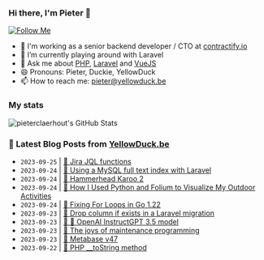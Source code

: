 ### Hi there, I'm Pieter 👋  
[![Follow Me](https://img.shields.io/github/followers/pieterclaerhout?label=Follow&style=social)](https://github.com/pieterclaerhout)

- 🏢 I'm working as a senior backend developer / CTO at [contractify.io](https://contractify.io)
- 🌱 I’m currently playing around with Laravel
- 💬 Ask me about [PHP](https://php.net), [Laravel](http://laravel.com) and [VueJS](https://vuejs.org)
- 😄 Pronouns: Pieter, Duckie, YellowDuck
- 📫 How to reach me: pieter@yellowduck.be

### My stats

![pieterclaerhout's GitHub Stats](https://github-readme-stats.vercel.app/api?username=pieterclaerhout&show_icons=true&count_private=true&line_height=40)

### 📩 Latest Blog Posts from [YellowDuck.be](https://www.yellowduck.be/)
<!-- BLOG-POST-LIST:START -->
- `2023-09-25` | [🔗 Jira JQL functions](https://www.yellowduck.be/posts/jira-jql-functions)  
- `2023-09-24` | [🐥 Using a MySQL full text index with Laravel](https://www.yellowduck.be/posts/using-a-mysql-full-text-index-with-laravel)  
- `2023-09-24` | [🔗 Hammerhead Karoo 2](https://www.yellowduck.be/posts/hammerhead-karoo-2)  
- `2023-09-24` | [🔗 How I Used Python and Folium to Visualize My Outdoor Activities](https://www.yellowduck.be/posts/how-i-used-python-and-folium-to-visualize-my-outdoor-activities)  
- `2023-09-24` | [🔗 Fixing For Loops in Go 1.22](https://www.yellowduck.be/posts/fixing-for-loops-in-go-1-22)  
- `2023-09-23` | [🐥 Drop column if exists in a Laravel migration](https://www.yellowduck.be/posts/drop-column-if-exists-in-a-laravel-migration)  
- `2023-09-23` | [🔗 🚀 OpenAI InstructGPT 3.5 model](https://www.yellowduck.be/posts/openai-instructgpt-3-5-model)  
- `2023-09-23` | [🔗 The joys of maintenance programming](https://www.yellowduck.be/posts/the-joys-of-maintenance-programming)  
- `2023-09-23` | [🔗 Metabase v47](https://www.yellowduck.be/posts/metabase-v47)  
- `2023-09-22` | [🐥 PHP __toString method](https://www.yellowduck.be/posts/php-__tostring-method)  

<!-- BLOG-POST-LIST:END -->
